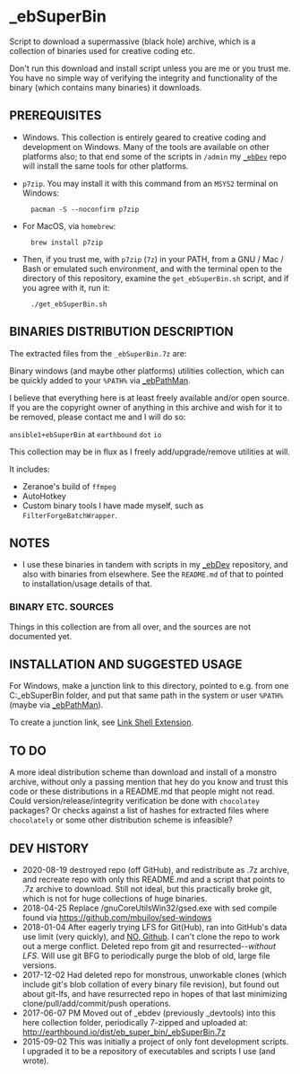 # _ebSuperBin

Script to download a supermassive (black hole) archive, which is a collection of binaries used for creative coding etc.

Don't run this download and install script unless you are me or you trust me. You have no simple way of verifying the integrity and functionality of the binary (which contains many binaries) it downloads.


## PREREQUISITES

- Windows. This collection is entirely geared to creative coding and development on Windows. Many of the tools are available on other platforms also; to that end some of the scripts in `/admin` my [`_ebDev`](https://github.com/earthbound19/_ebDev) repo will install the same tools for other platforms.
- `p7zip`. You may install it with this command from an `MSYS2` terminal on Windows:

        pacman -S --noconfirm p7zip

- For MacOS, via `homebrew`:

        brew install p7zip

- Then, if you trust me, with `p7zip` (`7z`) in your PATH, from a GNU / Mac / Bash or emulated such environment, and with the terminal open to the directory of this repository, examine the `get_ebSuperBin.sh` script, and if you agree with it, run it:

        ./get_ebSuperBin.sh


## BINARIES DISTRIBUTION DESCRIPTION

The extracted files from the `_ebSuperBin.7z` are:

Binary windows (and maybe other platforms) utilities collection, which can be quickly added to your `%PATH%` via [_ebPathMan](https://github.com/earthbound19/_ebPathMan).

I believe that everything here is at least freely available and/or open source. If you are the copyright owner of anything in this archive and wish for it to be removed, please contact me and I will do so:

`ansible1+ebSuperBin` at `earthbound` `dot` `io`

This collection may be in flux as I freely add/upgrade/remove utilities at will.

It includes:

- Zeranoe's build of `ffmpeg`
- AutoHotkey
- Custom binary tools I have made myself, such as `FilterForgeBatchWrapper`.


## NOTES
- I use these binaries in tandem with scripts in my [_ebDev](https://github.com/earthbound19/_ebDev) repository, and also with binaries from elsewhere. See the `README.md` of that to pointed to installation/usage details of that.


### BINARY ETC. SOURCES

Things in this collection are from all over, and the sources are not documented yet.


## INSTALLATION AND SUGGESTED USAGE

For Windows, make a junction link to this directory, pointed to e.g. from one C:\_ebSuperBin folder, and put that same path in the system or user `%PATH%` (maybe via [_ebPathMan](https://github.com/earthbound19/_ebPathMan)).

To create a junction link, see [Link Shell Extension](http://schinagl.priv.at/nt/hardlinkshellext/linkshellextension.html).


## TO DO

A more ideal distribution scheme than download and install of a monstro archive, without only a passing mention that hey do you know and trust this code or these distributions in a README.md that people might not read. Could version/release/integrity verification be done with `chocolatey` packages? Or checks against a list of hashes for extracted files where `chocolately` or some other distribution scheme is infeasible?


## DEV HISTORY

- 2020-08-19 destroyed repo (off GitHub), and redistribute as .7z archive, and recreate repo with only this README.md and a script that points to .7z archive to download. Still not ideal, but this practically broke git, which is not for huge collections of huge binaries.
- 2018-04-25 Replace /gnuCoreUtilsWin32/gsed.exe with sed compile found via https://github.com/mbuilov/sed-windows
- 2018-01-04 After eagerly trying LFS for Git(Hub), ran into GitHub's data use limit (very quickly), and [NO, Github](https://medium.com/@megastep/github-s-large-file-storage-is-no-panacea-for-open-source-quite-the-opposite-12c0e16a9a91). I can't clone the repo to work out a merge conflict. Deleted repo from git and resurrected--*without LFS*. Will use git BFG to periodically purge the blob of old, large file versions.
- 2017-12-02 Had deleted repo for monstrous, unworkable clones (which include git's blob collation of every binary file revision), but found out about git-lfs, and have resurrected repo in hopes of that last minimizing clone/pull/add/commit/push operations.
- 2017-06-07 PM Moved out of _ebdev (previously _devtools) into this here collection folder, periodically 7-zipped and uploaded at: http://earthbound.io/dist/eb_super_bin/_ebSuperBin.7z
- 2015-09-02 This was initially a project of only font development scripts. I upgraded it to be a repository of executables and scripts I use (and wrote).
